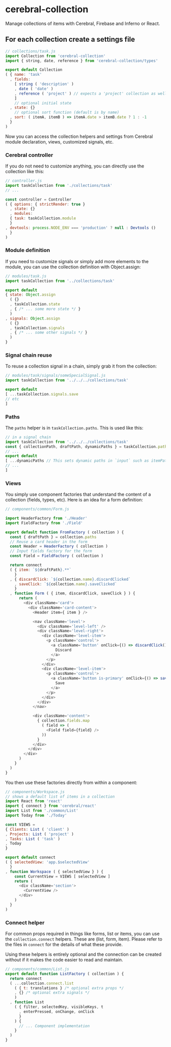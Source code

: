 # cerebral-collection

Manage collections of items with Cerebral, Firebase and Inferno or React.

## For each collection create a settings file

```js
// collections/task.js
import Collection from 'cerebral-collection'
import { string, date, reference } from 'cerebral-collection/types'

export default Collection
( { name: 'task'
  , fields:
    [ string ( 'description' )
    , date ( 'date' )
    , reference ( 'project' ) // expects a 'project' collection as well
    ]
    // optional initial state
  , state: {}
    // optional sort function (default is by name)
  , sort: ( itemA, itemB ) => itemA.date > itemB.date ? 1 : -1
  }
)
```

Now you can access the collection helpers and settings from Cerebral module declaration, views, customized signals, etc.

### Cerebral controller

If you do not need to customize anything, you can directly use the collection like this:

```js
// controller.js
import taskCollection from './collections/task'
// ...

const controller = Controller
( { options: { strictRender: true }
  , state: {}
  , modules:
  { task: taskCollection.module
  }
, devtools: process.NODE_ENV === 'production' ? null : Devtools ()
  }
)
```

### Module definition

If you need to customize signals or simply add more elements to the module, you can use the collection
definition with Object.assign:

```js
// modules/task.js
import taskCollection from '../collections/task'

export default
{ state: Object.assign
  ( {}
  , taskCollection.state
  , { /* ... some more state */ }
  )
, signals: Object.assign
  ( {}
  , taskCollection.signals
  , { /* ... some other signals */ }
  )
}
```

### Signal chain reuse

To reuse a collection signal in a chain, simply grab it from the collection:

```js
// modules/task/signals/someSpecialSignal.js
import taskCollection from '../../../collections/task'

export default
[ ...taskCollection.signals.save
// etc
]
```

### Paths

The `paths` helper is in `taskCollection.paths`. This is used like this:

```js
// in a signal chain
import taskCollection from '../../../collections/task'
const { collectionPath, draftPath, dynamicPaths } = taskCollection.paths
// ...
export default
[ ...dynamicPaths // This sets dynamic paths in `input` such as itemPath, remoteItemPath, etc
// ...
]
```

### Views

You simply use component factories that understand the content of a collection (fields, types, etc). Here
is an idea for a form definition:

```js
// components/common/Form.js

import HeaderFactory from './Header'
import FieldFactory from './Field'

export default function FromFactory ( collection ) {
  const { draftPath } = collection.paths
  // Reuse a card header in the form
  const Header = HeaderFactory ( collection )
  // Input fields factory for the form
  const Field = FieldFactory ( collection )

  return connect
  ( { item: `${draftPath}.**`
    }
  , { discardClick: `${collection.name}.discardClicked`
    , saveClick: `${collection.name}.saveClicked`
    }
  , function Form ( { item, discardClick, saveClick } ) {
      return (
        <div className='card'>
          <div className='card-content'>
            <Header item={ item } />

            <nav className='level'>
              <div className='level-left' />
              <div className='level-right'>
                <div className='level-item'>
                  <p className='control'>
                    <a className='button' onClick={() => discardClick()}>
                      Discard
                    </a>
                  </p>
                </div>
                <div className='level-item'>
                  <p className='control'>
                    <a className='button is-primary' onClick={() => saveClick()}>
                      Save
                    </a>
                  </p>
                </div>
              </div>
            </nav>

            <div className='content'>
              { collection.fields.map
                ( field => (
                  <Field field={field} />
                ))
              }
            </div>
          </div>
        </div>
      )
    }
  )
}
```

You then use these factories directly from within a component:

```js
// components/Workspace.js
// shows a default list of items in a collection
import React from 'react'
import { connect } from 'cerebral/react'
import List from './common/List'
import Today from './Today'

const VIEWS =
{ Clients: List ( 'client' )
, Projects: List ( 'project' )
, Tasks: List ( 'task' )
, Today
}

export default connect
( { selectedView: 'app.$selectedView'
  }
, function Workspace ( { selectedView } ) {
    const CurrentView = VIEWS [ selectedView ]
    return (
      <div className='section'>
        <CurrentView />
      </div>
    )
  }
)
```

### Connect helper

For common props required in things like forms, list or items, you can
use the `collection.connect` helpers. These are (list, form, item).
Please refer to the files in `connect` for the details of what these
provide.

Using these helpers is entirely optional and the connection can be
created without if it makes the code easier to read and maintain.

```js
// components/common/List.js
export default function ListFactory ( collection ) {
  return connect
  ( ...collection.connect.list
    ( { t: translations } /* optional extra props */
    , {} /* optional extra signals */
    )
  , function List
    ( { filter, selectedKey, visibleKeys, t
      , enterPressed, onChange, onClick
      }
    ) {
      // ... Component implementation
    }
  )
}
```